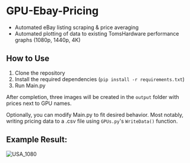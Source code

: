 # GPU-Ebay-Pricing
* Automated eBay listing scraping & price averaging
* Automated plotting of data to existing TomsHardware performance graphs (1080p, 1440p, 4K)
## How to Use
1. Clone the repository
2. Install the required dependencies (`pip install -r requirements.txt`)
3. Run Main.py

After completion, three images will be created in the `output` folder with prices next to GPU names.

Optionally, you can modify Main.py to fit desired behavior. Most notably, writing pricing data to a .csv file using `GPUs.py`'s `WriteData()` function.
## Example Result: 
![USA_1080](https://user-images.githubusercontent.com/117033048/210757463-9fd70c42-28fa-41e0-b10a-75bf32c0d557.png)
